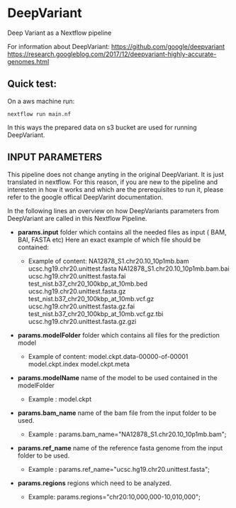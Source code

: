 # DeepVariant

Deep Variant as a Nextflow pipeline

For information about DeepVariant: 
https://github.com/google/deepvariant
https://research.googleblog.com/2017/12/deepvariant-highly-accurate-genomes.html


## Quick test: 

On a aws machine run: 

```
nextflow run main.nf
```

In this ways the prepared data on s3 bucket are used for running DeepVariant. 


## INPUT PARAMETERS

This pipeline does not change anyting in the original DeepVariant. It is just translated in nextflow. 
For this reason, if you are new to the pipeline and interesten in how it works and which are the prerequisites to run it, please refer to the google offical DeepVarint documentation.

In the following lines an overview on how DeepVariants parameters from DeepVariant are called in this Nextflow Pipeline.

- **params.input** folder which contains all the needed files as input ( BAM, BAI, FASTA etc)
    Here an exact example of which file should be contained: 
    
    * Example of content:
     NA12878_S1.chr20.10_10p1mb.bam			ucsc.hg19.chr20.unittest.fasta
     NA12878_S1.chr20.10_10p1mb.bam.bai		ucsc.hg19.chr20.unittest.fasta.fai
     test_nist.b37_chr20_100kbp_at_10mb.bed		ucsc.hg19.chr20.unittest.fasta.gz
     test_nist.b37_chr20_100kbp_at_10mb.vcf.gz	ucsc.hg19.chr20.unittest.fasta.gz.fai
     test_nist.b37_chr20_100kbp_at_10mb.vcf.gz.tbi	ucsc.hg19.chr20.unittest.fasta.gz.gzi


- **params.modelFolder** folder which contains all files for the prediction model 
    * Example of content:
    model.ckpt.data-00000-of-00001	model.ckpt.index		model.ckpt.meta
    
- **params.modelName** name of the model to be used contained in the modelFolder 
    * Example :
    model.ckpt
    
- **params.bam_name** name of the bam file from the input folder to be used.
    * Example : 
    params.bam_name="NA12878_S1.chr20.10_10p1mb.bam";
    
- **params.ref_name** name of the reference fasta genome from the input folder to be used. 
    * Example : 
    params.ref_name="ucsc.hg19.chr20.unittest.fasta";
    
- **params.regions** regions which need to be analyzed. 
    * Example: 
    params.regions="chr20:10,000,000-10,010,000";

    
    
